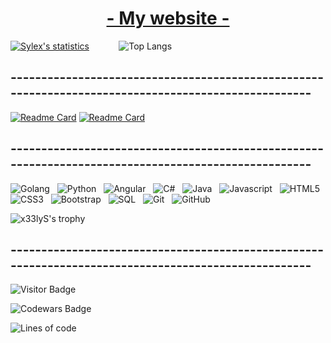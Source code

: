 <div align="center"><h1><a href="http://florian.swebystudio.com" target="_blank" >- My website -</a></h1></div>

  [![Sylex's statistics](https://github-readme-stats.vercel.app/api?username=x33lyS&include_all_commits=true&show_icons=true&theme=tokyonight&border_radius=30&hide=issues)](#)&nbsp;&nbsp;&nbsp;&nbsp;&nbsp;&nbsp;&nbsp;&nbsp;&nbsp;&nbsp;&nbsp;&nbsp;![Top Langs](https://github-readme-stats.vercel.app/api/top-langs/?username=x33lyS&hide=TeX&layout=compact&theme=tokyonight&border_radius=30)



## ----------------------------------------------------------------------------------------------------
<a href="https://groupie-tracker-x33lys.herokuapp.com/">![Readme Card](https://github-readme-stats.vercel.app/api/pin/?username=x33lyS&repo=Groupie-Tracker&theme=tokyonight&border_radius=30)</a>
<a href="https://github.com/x33lyS/Website-2k22">![Readme Card](https://github-readme-stats.vercel.app/api/pin/?username=x33lyS&repo=Website-2k22&theme=tokyonight&border_radius=30)</a>

## ----------------------------------------------------------------------------------------------------

![Golang](https://img.shields.io/badge/-Golang-black?logo=go&logoColor=darkblue&style=for-the-badge)&nbsp;&nbsp;
![Python](https://img.shields.io/badge/-Python-black?logo=python&logoColor=darkblue&style=for-the-badge)&nbsp;&nbsp;
![Angular](https://img.shields.io/badge/-Angular-black?logo=angular&logoColor=darkblue&style=for-the-badge)&nbsp;&nbsp;
![C#](https://img.shields.io/badge/-Csharp-black?logo=c&logoColor=darkblue&style=for-the-badge)&nbsp;&nbsp;
![Java](https://img.shields.io/badge/-Java-black?logo=java&logoColor=darkblue&style=for-the-badge)&nbsp;&nbsp;
![Javascript](https://img.shields.io/badge/-Javascript-black?logo=javascript&logoColor=darkblue&style=for-the-badge)&nbsp;&nbsp;
![HTML5](https://img.shields.io/badge/-HTML5-black?logo=html5&logoColor=darkblue&style=for-the-badge)&nbsp;&nbsp;
![CSS3](https://img.shields.io/badge/-CSS3-black?logo=css3&logoColor=darkblue&style=for-the-badge)&nbsp;&nbsp;
![Bootstrap](https://img.shields.io/badge/-Bootstrap-black?logo=bootstrap&logoColor=darkblue&style=for-the-badge)&nbsp;&nbsp;
![SQL](https://img.shields.io/badge/-SQL-black?logo=MySQL&logoColor=darkblue&style=for-the-badge)&nbsp;&nbsp;
![Git](https://img.shields.io/badge/-Git-black?logo=git&logoColor=darkblue&style=for-the-badge)&nbsp;&nbsp;
![GitHub](https://img.shields.io/badge/-GitHub-black?logo=github&logoColor=darkblue&style=for-the-badge)&nbsp;&nbsp;
</br>


![x33lyS's trophy](https://hacked-github-stat-trophies.vercel.app/?username=x33lyS&theme=dracula&column=5&rank=SECRET,SSS,SS,S,AAA,AA,A,B&margin-w=18&margin-h=10&title=MultiLanguage,AllSuperRank,Joined2020,Commit,Repositories)

## ----------------------------------------------------------------------------------------------------
![Visitor Badge](https://visitor-badge.laobi.icu/badge?page_id=x33lyS.x33lyS)

![Codewars Badge](https://www.codewars.com/users/x33lyS/badges/large)

![Lines of code](https://img.shields.io/badge/From%20Hello%20World%20I%27ve%20Written-4.6%20million%20lines%20of%20code)

